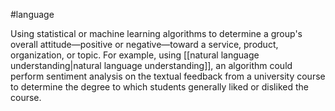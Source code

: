 #language

Using statistical or machine learning algorithms to determine a group&#39;s
overall attitude—positive or negative—toward a service, product,
organization, or topic. For example, using
[[natural language understanding|natural language understanding]],
an algorithm could perform sentiment analysis on the textual feedback
from a university course to determine the degree to which students
generally liked or disliked the course.



